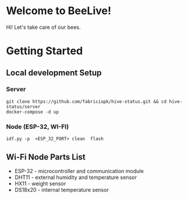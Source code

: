 
# Welcome to BeeLive!

Hi! Let's take care of our bees.


# Getting Started

## Local development Setup
### Server

    git clone https://github.com/fabriciopk/hive-status.git && cd hive-status/server
    docker-compose -d up

### Node (ESP-32, WI-FI)

    idf.py -p  <ESP_32_PORT> clean  flash
  
## Wi-Fi Node Parts List

 - ESP-32 - microcontroller and communication module
 - DHT11 - external humidity and temperature sensor
 - HX11 - weight sensor
 - DS18x20 - internal temperature sensor



